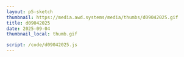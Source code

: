 ```yaml
---
layout: p5-sketch
thumbnail: https://media.awd.systems/media/thumbs/d09042025.gif
title: d09042025
date: 2025-09-04
thumbnail_local: thumb.gif

script: /code/d09042025.js
---
```

